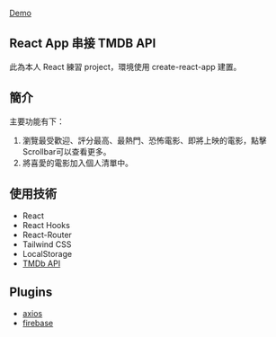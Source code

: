 
[Demo](https://ezmovie-react-1.web.app/)

## React App 串接 TMDB API
此為本人 React 練習 project，環境使用 create-react-app 建置。

## 簡介
主要功能有下：
1. 瀏覽最受歡迎、評分最高、最熱門、恐怖電影、即將上映的電影，點擊Scrollbar可以查看更多。
2. 將喜愛的電影加入個人清單中。

## 使用技術
* React
* React Hooks
* React-Router
* Tailwind CSS
* LocalStorage
* [TMDb API](https://developers.themoviedb.org/3/getting-started/introduction)

## Plugins
* [axios](https://github.com/axios/axios)
* [firebase](https://www.npmjs.com/package/firebase)
